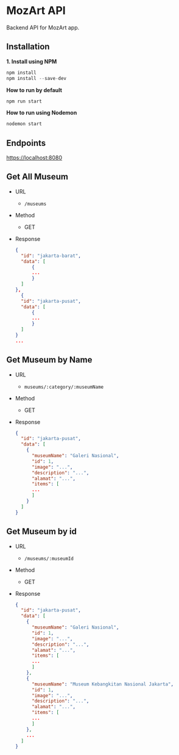 # MozArt API
Backend API for MozArt app.

## Installation
**1. Install using NPM**
```javascript
npm install
npm install --save-dev
```

**How to run by default**
```javascript
npm run start
```
**How to run using Nodemon**
```javascript
nodemon start
```

## Endpoints
[https://localhost:8080](http://localhost:8080)

## Get All Museum
- URL
    - `/museums`

- Method
    - GET

- Response
    ```json
    {
      "id": "jakarta-barat",
      "data": [
          {
          ...
          }
      ]
    },
      {
      "id": "jakarta-pusat",
      "data": [
          {
          ...
          }
      ]
    }
    ...
    ```

## Get Museum by Name
- URL
    - `museums/:category/:museumName`

- Method
    - GET

- Response
    ```json
    {
      "id": "jakarta-pusat",
      "data": [
        {
          "museumName": "Galeri Nasional",
          "id": 1,
          "image": "...",
          "description": "...",
          "alamat": "...",
          "items": [
          ...
          ]
        }
      ]
    }
    ```

## Get Museum by id
- URL
    - `/museums/:museumId`

- Method
    - GET

- Response
    ```json
    {
      "id": "jakarta-pusat",
      "data": [
        {
          "museumName": "Galeri Nasional",
          "id": 1,
          "image": "...",
          "description": "...",
          "alamat": "...",
          "items": [
          ...
          ]
        },
        {
          "museumName": "Museum Kebangkitan Nasional Jakarta",
          "id": 1,
          "image": "...",
          "description": "...",
          "alamat": "...",
          "items": [
          ...
          ]
        },
        ...
      ]
    }
    ```
